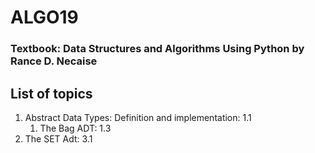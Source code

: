 # ALGO19 #

### Textbook: Data Structures and Algorithms Using Python by Rance D. Necaise ###


## List of topics ##

1. Abstract Data Types: Definition and implementation: 1.1
    1. The Bag ADT: 1.3
2. The SET Adt: 3.1



